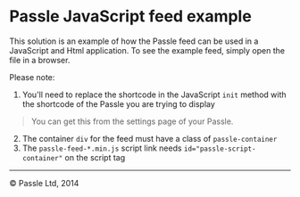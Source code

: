 Passle JavaScript feed example
==================

This solution is an example of how the Passle feed can be used in a JavaScript
and Html application. To see the example feed, simply open the file in a 
browser.

Please note: 

  1. You'll need to replace the shortcode in the JavaScript `init` method with the shortcode of the Passle you are trying to display
> You can get this from the settings page of your Passle.
  2. The container `div` for the feed must have a class of `passle-container`
  3. The `passle-feed-*.min.js` script link needs `id="passle-script-container"` on the script tag

-----------------------------------------------------------------------

© Passle Ltd, 2014